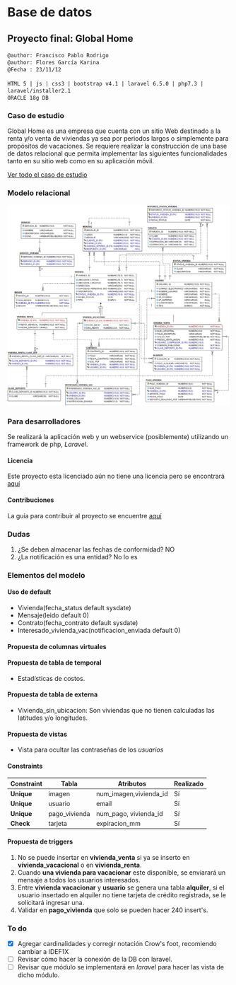 # Base de datos

## Proyecto final: Global Home

```shell
@author: Francisco Pablo Rodrigo
@author: Flores García Karina
@Fecha : 23/11/12

HTML 5 | js | css3 | bootstrap v4.1 | laravel 6.5.0 | php7.3 | laravel/installer2.1
ORACLE 18g DB
```

### Caso de estudio

Global Home es una empresa que cuenta con un sitio Web destinado a la renta y/o venta de viviendas ya sea por periodos largos o simplemente para propósitos de vacaciones. Se requiere realizar la construcción de una base de datos relacional que permita implementar las siguientes funcionalidades tanto en su sitio web como en su aplicación móvil.

[Ver todo el caso de estudio](CASOESTUDIO.md)

### Modelo relacional

![modelo](docs/global_home.jpg)

### Para desarrolladores

Se realizará la aplicación web y un webservice (posiblemente) utilizando un framework de php, *Laravel*.

#### Licencia

Este proyecto esta licenciado aún no tiene una licencia pero se encontrará  [aquí](../LICENSE.md)

#### Contribuciones

La guía para contribuir al proyecto se encuentre [aquí](../CONTRIBUTING)

### Dudas

1. ¿Se deben almacenar las fechas de conformidad? NO
2. ¿La notificación es una entidad? No lo es

### Elementos del modelo

#### Uso de default

* Vivienda(fecha_status default sysdate)
* Mensaje(leido default 0)
* Contrato(fecha_contrato default sysdate)
* Interesado_vivienda_vac(notificacion_enviada default 0)

#### Propuesta de columnas virtuales

#### Propuesta de tabla de temporal

* Estadísticas de costos.

#### Propuesta de tabla de externa

* Vivienda_sin_ubicacion: Son viviendas que no tienen calculadas las latitudes y/o longitudes.

#### Propuesta de vistas

* Vista para ocultar las contraseñas de los *usuarios*

#### Constraints

| Constraint | Tabla         | Atributos              | Realizado |
| ---------- | ------------- | ---------------------- | --------- |
| **Unique** | imagen        | num_imagen,vivienda_id | Sí        |
| **Unique** | usuario       | email                  | Sí        |
| **Unique** | pago_vivienda | num_pago, vivienda_id  | Sí        |
| **Check**  | tarjeta       | expiracion_mm          | Sí        |

#### Propuesta de triggers

1. No se puede insertar en **vivienda_venta** si ya se inserto en **vivienda_vacacional** o en **vivienda_renta**.
2. Cuando **una vivienda para vacacionar** este disponible, se enviarará un mensaje a todos los usuarios interesados.
3. Entre **vivienda vacacionar** y **usuario** se genera una tabla **alquiler**, si el usuario insertado en alquiler no tiene tarjeta de crédito registrada, se le solicitará ingresar una.
4. Validar en **pago_vivienda** que solo se pueden hacer 240 insert's.

### To do

* [x] Agregar cardinalidades y corregir notación Crow's foot, recomiendo cambiar a IDEF1X
* [ ] Revisar cómo hacer la conexión de la DB con laravel.
* [ ] Revisar que módulo se implementará en *laravel* para hacer las vista de dicho módulo.
